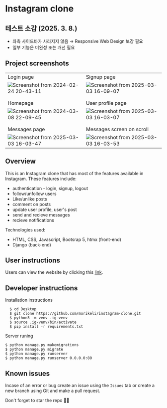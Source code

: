 # Instagram clone


## 테스트 소감 (2025. 3. 8.)

* 좌측 사이드바가 사라지지 않음 → Responsive Web Design 보강 필요
* 일부 기능은 미완성 또는 개선 필요

## Project screenshots
|  |  |
| -------- | -------- |
| Login page | Signup page |
| ![Screenshot from 2024-02-24 20-43-11](https://github.com/morikeli/Instagram_clone/assets/78599959/cb99eb64-28e1-4ef9-9d64-9b3a5705e7ca) | ![Screenshot from 2025-03-03 16-09-07](https://github.com/user-attachments/assets/077eea84-6b70-4bb3-880a-7801aee7152b) |
| | |
| | |
| Homepage | User profile page |
| ![Screenshot from 2024-03-08 22-09-45](https://github.com/morikeli/Instagram_clone/assets/78599959/285542a1-a1fa-4c23-ad34-9ec91dc4161f) | ![Screenshot from 2025-03-03 16-03-07](https://github.com/user-attachments/assets/647ef183-cc60-4dee-af54-db6cd01941eb) |
| | |
| | |
| Messages page | Messages screen on scroll |
|![Screenshot from 2025-03-03 16-03-47](https://github.com/user-attachments/assets/d6830ee3-d648-45d8-9da7-d4bfd7415c42) | ![Screenshot from 2025-03-03 16-03-53](https://github.com/user-attachments/assets/4ec915cf-794f-43fc-be95-0574082f5150) |

## Overview
This is an Instagram clone that has most of the features available in Instagram. These features include:
  - authentication - login, signup, logout
  - follow/unfollow users
  - Like/unlike posts
  - comment on posts
  - update user profile, user's post
  - send and recieve messages
  - recieve notifications

Technologies used:
  - HTML, CSS, Javascript, Bootsrap 5, htmx (front-end)
  - Django (back-end)

## User instructions
Users can view the website by clicking this [link](https://instagram-website-clone.onrender.com/auth/login). 

## Developer instructions

Installation instructions

```(bash)
  $ cd Desktop
  $ git clone https://github.com/morikeli/instagram-clone.git
  $ python3 -m venv .ig-venv
  $ source .ig-venv/bin/activate
  $ pip install -r requirements.txt
```

Server runing

```(bash)
$ python manage.py makemigrations
$ python manage.py migrate
$ python manage.py runserver
$ python manage.py runserver 0.0.0.0:80
```

## Known issues
Incase of an error or bug create an issue using the `Issues` tab or create a new branch using Git and make a pull request.

Don't forget to star the repo 🌟😉


